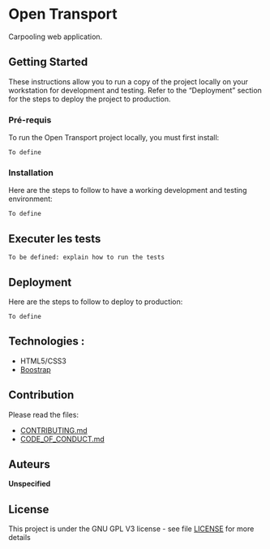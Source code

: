# Open Transport

Carpooling web application.

## Getting Started
These instructions allow you to run a copy of the project locally on your workstation for development and testing. Refer to the “Deployment” section for the steps to deploy the project to production.

### Pré-requis

To run the Open Transport project locally, you must first install:

```
To define

```

### Installation

Here are the steps to follow to have a working development and testing environment:


```
To define
```



## Executer les tests

```
To be defined: explain how to run the tests
```


## Deployment

Here are the steps to follow to deploy to production:

```
To define
```

## Technologies :

* HTML5/CSS3
* [Boostrap](https://getbootstrap.com/)

## Contribution

Please read the files:
* [CONTRIBUTING.md](https://github.com/OpenClassrooms-Student-Center/7688581-Expert-Git-GitHub/blob/main/CONTRIBUTING.md)
* [CODE_OF_CONDUCT.md](https://github.com/OpenClassrooms-Student-Center/7688581-Expert-Git-GitHub/blob/main/CONTRIBUTING.md) 

## Auteurs

**Unspecified**

## License

This project is under the GNU GPL V3 license - see file [LICENSE](LICENSE) for more details
